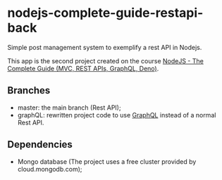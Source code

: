 # nodejs-complete-guide-restapi-back

Simple post management system to exemplify a rest API in Nodejs.

This app is the second project created on the course [NodeJS - The Complete Guide (MVC, REST APIs, GraphQL, Deno)](https://www.udemy.com/course/nodejs-the-complete-guide/).

## Branches

- master: the main branch (Rest API);
- graphQL: rewritten project code to use [GraphQL](https://graphql.org/) instead of a normal Rest API.

## Dependencies

- Mongo database (The project uses a free cluster provided by cloud.mongodb.com);
